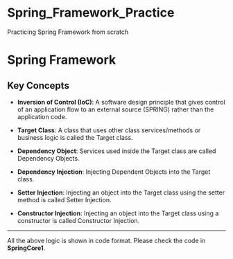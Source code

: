 # Spring_Framework_Practice
Practicing Spring  Framework from scratch

# Spring Framework

## Key Concepts

- **Inversion of Control (IoC)**: A software design principle that gives control of an application flow to an external source (SPRING) rather than the application code.

- **Target Class**: A class that uses other class services/methods or business logic is called the Target class.

- **Dependency Object**: Services used inside the Target class are called Dependency Objects.

- **Dependency Injection**: Injecting Dependent Objects into the Target class.

- **Setter Injection**: Injecting an object into the Target class using the setter method is called Setter Injection.

- **Constructor Injection**: Injecting an object into the Target class using a constructor is called Constructor Injection.

---

All the above logic is shown in code format. Please check the code in **SpringCore1**.


